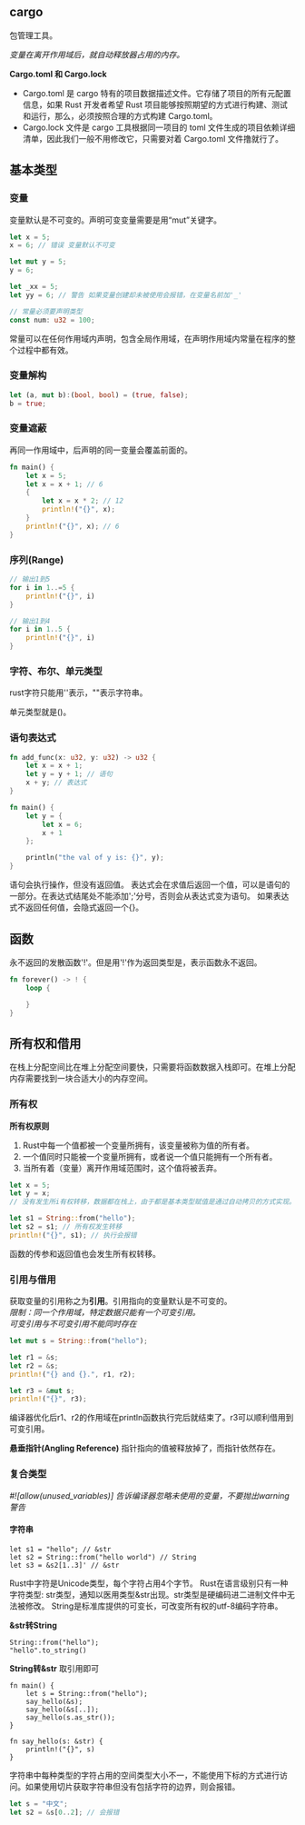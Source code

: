 
## cargo
包管理工具。

_变量在离开作用域后，就自动释放器占用的内存。_

**Cargo.toml 和 Cargo.lock**
* Cargo.toml 是 cargo 特有的项目数据描述文件。它存储了项目的所有元配置信息，如果 Rust 开发者希望 Rust 项目能够按照期望的方式进行构建、测试和运行，那么，必须按照合理的方式构建 Cargo.toml。
* Cargo.lock 文件是 cargo 工具根据同一项目的 toml 文件生成的项目依赖详细清单，因此我们一般不用修改它，只需要对着 Cargo.toml 文件撸就行了。

## 基本类型

### 变量
变量默认是不可变的。声明可变变量需要是用“mut”关键字。

```rust
let x = 5;
x = 6; // 错误 变量默认不可变

let mut y = 5;
y = 6;

let _xx = 5;
let yy = 6; // 警告 如果变量创建却未被使用会报错，在变量名前加'_'

// 常量必须要声明类型
const num: u32 = 100;
```
常量可以在任何作用域内声明，包含全局作用域，在声明作用域内常量在程序的整个过程中都有效。

### 变量解构

```rust
let (a, mut b):(bool, bool) = (true, false);
b = true;
```

### 变量遮蔽
再同一作用域中，后声明的同一变量会覆盖前面的。
```rust
fn main() {
    let x = 5;
    let x = x + 1; // 6
    {
        let x = x * 2; // 12
        println!("{}", x);
    }
    println!("{}", x); // 6
}
```

### 序列(Range)
```rust
// 输出1到5
for i in 1..=5 {
    println!("{}", i)
}

// 输出1到4
for i in 1..5 {
    println!("{}", i)
}
```

### 字符、布尔、单元类型
rust字符只能用''表示，""表示字符串。

单元类型就是()。

### 语句表达式
```rust
fn add_func(x: u32, y: u32) -> u32 {
    let x = x + 1;
    let y = y + 1; // 语句
    x + y; // 表达式
}

fn main() {
    let y = {
        let x = 6;
        x + 1
    };

    println("the val of y is: {}", y);
}
```

语句会执行操作，但没有返回值。
表达式会在求值后返回一个值，可以是语句的一部分。在表达式结尾处不能添加';'分号，否则会从表达式变为语句。
如果表达式不返回任何值，会隐式返回一个{}。

## 函数

永不返回的发散函数'!'。但是用'!'作为返回类型是，表示函数永不返回。
```rust
fn forever() -> ! {
    loop {

    }
}
```

## 所有权和借用
在栈上分配空间比在堆上分配空间要快，只需要将函数数据入栈即可。在堆上分配内存需要找到一块合适大小的内存空间。

### 所有权
**所有权原则**
1. Rust中每一个值都被一个变量所拥有，该变量被称为值的所有者。
2. 一个值同时只能被一个变量所拥有，或者说一个值只能拥有一个所有者。
3. 当所有着（变量）离开作用域范围时，这个值将被丢弃。

```rust
let x = 5;
let y = x;
// 没有发生所i有权转移，数据都在栈上，由于都是基本类型赋值是通过自动拷贝的方式实现。
```

```rust
let s1 = String::from("hello");
let s2 = s1; // 所有权发生转移
println!("{}", s1); // 执行会报错
```
函数的传参和返回值也会发生所有权转移。

### 引用与借用
获取变量的引用称之为**引用**。引用指向的变量默认是不可变的。  
_限制：同一个作用域，特定数据只能有一个可变引用。_    
_可变引用与不可变引用不能同时存在_

```rust
let mut s = String::from("hello");

let r1 = &s;
let r2 = &s;
println!("{} and {}.", r1, r2);

let r3 = &mut s;
println!("{}", r3);
```
编译器优化后r1、r2的作用域在println函数执行完后就结束了。r3可以顺利借用到可变引用。

**悬垂指针(Angling Reference)**
指针指向的值被释放掉了，而指针依然存在。

### 复合类型
_#![allow(unused_variables)] 告诉编译器忽略未使用的变量，不要抛出warning警告_   

#### 字符串
```
let s1 = "hello"; // &str
let s2 = String::from("hello world") // String
let s3 = &s2[1..3]' // &str
```
Rust中字符是Unicode类型，每个字符占用4个字节。
Rust在语言级别只有一种字符类型: str类型，通知以医用类型&str出现。str类型是硬编码进二进制文件中无法被修改。
String是标准库提供的可变长，可改变所有权的utf-8编码字符串。

**&str转String**
```
String::from("hello");
"hello".to_string()
```
**String转&str**
取引用即可
```
fn main() {
    let s = String::from("hello");
    say_hello(&s);
    say_hello(&s[..]);
    say_hello(s.as_str());
}

fn say_hello(s: &str) {
    println!("{}", s)
}
```

字符串中每种类型的字符占用的空间类型大小不一，不能使用下标的方式进行访问。如果使用切片获取字符串但没有包括字符的边界，则会报错。
```rust
let s = "中文";
let s2 = &s[0..2]; // 会报错
```


